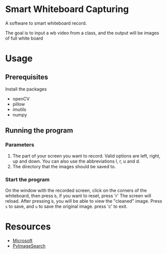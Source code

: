 # Smart Whiteboard Capturing
A software to smart whiteboard record.

The goal is to input a wb video from a class,
and the output will be images of full white board

# Usage
## Prerequisites
Install the packages
- openCV
- pillow
- imutils
- numpy

## Running the program
### Parameters
1. The part of your screen you want to record. Valid options are left, right, up and down.
You can also use the abbreviations l, r, u and d.
2. The directory that the images should be saved to.

### Start the program
On the window with the recorded screen, click on the corners of the whiteboard, then press `b`, if you want to reset, press 'r'
The screen will reload. After pressing `b`, you will be able to view
the "cleaned" image. Press `s` to save, and `u` to save the original image.
press 'c' to exit.

# Resources
- [Microsoft](https://www.microsoft.com/en-us/research/uploads/prod/2016/12/Whiteboard-It.pdf)
- [PyImageSearch](https://www.pyimagesearch.com/)
